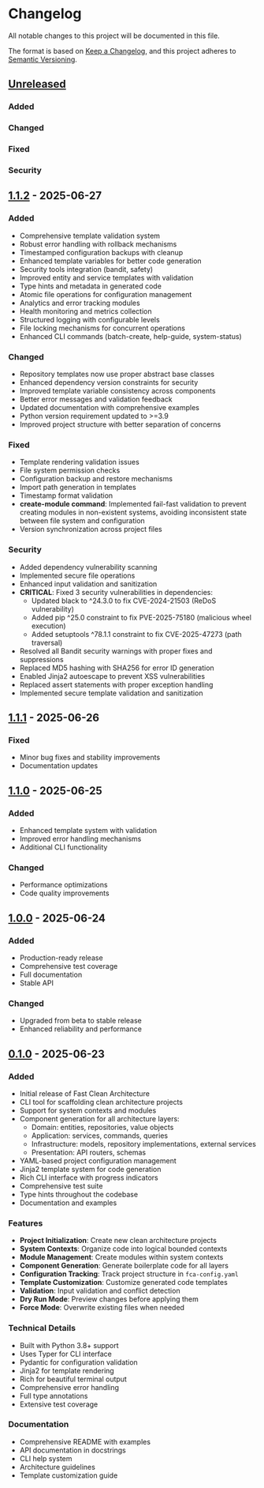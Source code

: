 # Changelog

All notable changes to this project will be documented in this file.

The format is based on [Keep a Changelog](https://keepachangelog.com/en/1.0.0/),
and this project adheres to [Semantic Versioning](https://semver.org/spec/v2.0.0.html).

## [Unreleased]

### Added
### Changed
### Fixed
### Security

## [1.1.2] - 2025-06-27

### Added
- Comprehensive template validation system
- Robust error handling with rollback mechanisms
- Timestamped configuration backups with cleanup
- Enhanced template variables for better code generation
- Security tools integration (bandit, safety)
- Improved entity and service templates with validation
- Type hints and metadata in generated code
- Atomic file operations for configuration management
- Analytics and error tracking modules
- Health monitoring and metrics collection
- Structured logging with configurable levels
- File locking mechanisms for concurrent operations
- Enhanced CLI commands (batch-create, help-guide, system-status)

### Changed
- Repository templates now use proper abstract base classes
- Enhanced dependency version constraints for security
- Improved template variable consistency across components
- Better error messages and validation feedback
- Updated documentation with comprehensive examples
- Python version requirement updated to >=3.9
- Improved project structure with better separation of concerns

### Fixed
- Template rendering validation issues
- File system permission checks
- Configuration backup and restore mechanisms
- Import path generation in templates
- Timestamp format validation
- **create-module command**: Implemented fail-fast validation to prevent creating modules in non-existent systems, avoiding inconsistent state between file system and configuration
- Version synchronization across project files

### Security
- Added dependency vulnerability scanning
- Implemented secure file operations
- Enhanced input validation and sanitization
- **CRITICAL**: Fixed 3 security vulnerabilities in dependencies:
  - Updated black to ^24.3.0 to fix CVE-2024-21503 (ReDoS vulnerability)
  - Added pip ^25.0 constraint to fix PVE-2025-75180 (malicious wheel execution)
  - Added setuptools ^78.1.1 constraint to fix CVE-2025-47273 (path traversal)
- Resolved all Bandit security warnings with proper fixes and suppressions
- Replaced MD5 hashing with SHA256 for error ID generation
- Enabled Jinja2 autoescape to prevent XSS vulnerabilities
- Replaced assert statements with proper exception handling
- Implemented secure template validation and sanitization

## [1.1.1] - 2025-06-26

### Fixed
- Minor bug fixes and stability improvements
- Documentation updates

## [1.1.0] - 2025-06-25

### Added
- Enhanced template system with validation
- Improved error handling mechanisms
- Additional CLI functionality

### Changed
- Performance optimizations
- Code quality improvements

## [1.0.0] - 2025-06-24

### Added
- Production-ready release
- Comprehensive test coverage
- Full documentation
- Stable API

### Changed
- Upgraded from beta to stable release
- Enhanced reliability and performance

## [0.1.0] - 2025-06-23

### Added
- Initial release of Fast Clean Architecture
- CLI tool for scaffolding clean architecture projects
- Support for system contexts and modules
- Component generation for all architecture layers:
  - Domain: entities, repositories, value objects
  - Application: services, commands, queries
  - Infrastructure: models, repository implementations, external services
  - Presentation: API routers, schemas
- YAML-based project configuration management
- Jinja2 template system for code generation
- Rich CLI interface with progress indicators
- Comprehensive test suite
- Type hints throughout the codebase
- Documentation and examples

### Features
- **Project Initialization**: Create new clean architecture projects
- **System Contexts**: Organize code into logical bounded contexts
- **Module Management**: Create modules within system contexts
- **Component Generation**: Generate boilerplate code for all layers
- **Configuration Tracking**: Track project structure in `fca-config.yaml`
- **Template Customization**: Customize generated code templates
- **Validation**: Input validation and conflict detection
- **Dry Run Mode**: Preview changes before applying them
- **Force Mode**: Overwrite existing files when needed

### Technical Details
- Built with Python 3.8+ support
- Uses Typer for CLI interface
- Pydantic for configuration validation
- Jinja2 for template rendering
- Rich for beautiful terminal output
- Comprehensive error handling
- Full type annotations
- Extensive test coverage

### Documentation
- Comprehensive README with examples
- API documentation in docstrings
- CLI help system
- Architecture guidelines
- Template customization guide

[Unreleased]: https://github.com/alden-technologies/fast-clean-architecture/compare/v1.1.2...HEAD
[1.1.2]: https://github.com/alden-technologies/fast-clean-architecture/compare/v1.1.1...v1.1.2
[1.1.1]: https://github.com/alden-technologies/fast-clean-architecture/compare/v1.1.0...v1.1.1
[1.1.0]: https://github.com/alden-technologies/fast-clean-architecture/compare/v1.0.0...v1.1.0
[1.0.0]: https://github.com/alden-technologies/fast-clean-architecture/compare/v0.1.0...v1.0.0
[0.1.0]: https://github.com/alden-technologies/fast-clean-architecture/releases/tag/v0.1.0